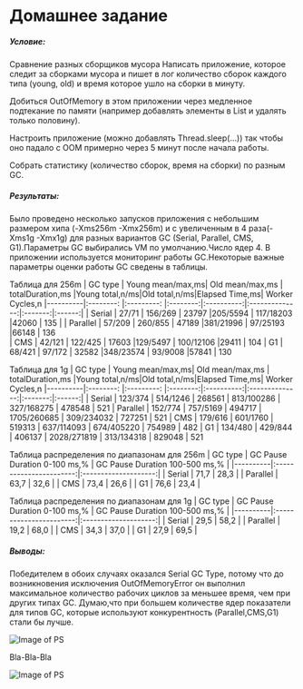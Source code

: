 # Домашнее задание

##### Условие:
Сравнение разных сборщиков мусора
Написать приложение, которое следит за сборками мусора и пишет в лог количество сборок каждого типа
(young, old) и время которое ушло на сборки в минуту.

Добиться OutOfMemory в этом приложении через медленное подтекание по памяти 
(например добавлять элементы в List и удалять только половину).

Настроить приложение (можно добавлять Thread.sleep(...)) так чтобы оно падало 
с OOM примерно через 5 минут после начала работы.

Собрать статистику (количество сборок, время на сборки) по разным GC.

##### Результаты:
Было проведено несколько запусков приложения с небольшим размером хипа (-Xms256m -Xmx256m) и с увеличенным в 4 раза(-Xms1g -Xmx1g)
для разных вариантов GC (Serial, Parallel, CMS, G1).Параметры GC выбирались VM по умолчанию.Число ядер 4. В приложении используется 
мониторинг работы GC.Некоторые важные параметры оценки работы GC сведены в таблицы.

Таблица для 256m
| GC type  | Young mean/max,ms| Old mean/max,ms  | totalDuration,ms |Young total,n/ms|Old total,n/ms|Elapsed Time,ms| Worker Cycles,n 
|----------|:--------: |:---------: |:--------:|:----------:|:--------------:|:-------:|:------:|
| Serial   |  27/71  | 156/269  | 23797  |205/5594  | 117/18203    |42060  | 135  |
| Parallel |  57/209 | 260/855  | 47189  |381/21996 |  97/25193    |66148  | 136    
| CMS      |  42/121 | 122/425  | 17603  |129/5497  | 100/12106    |29411  | 104
| G1       |  68/421 | 97/172   | 32582  |348/23574 |  93/9008     |57841  | 130
 
Таблица для 1g 
| GC type  | Young mean/max,ms| Old mean/max,ms  | totalDuration,ms |Young total,n/ms|Old total,n/ms|Elapsed Time,ms| Worker Cycles,n 
|----------|:--------: |:---------: |:--------:|:----------:|:--------------:|:-------:|:------:|
| Serial   |   123/374 |  514/1246 | 268561  |    813/100286 |    327/168275 |   478548 |   521
| Parallel |   152/774 |  757/5169 | 494717  |   1705/260685 |    309/234032 |   727251 |   521
| CMS      |   179/616 |  601/1760 | 519313  |   637/114093  |    674/405220 |   754989 |   482
| G1       |   134/480 |  429/844  | 406137  |   2028/271819 |    313/134318 |   829048 |   521 

Таблица распределения по диапазонам для 256m 
| GC type  | GC Pause Duration 0-100 ms,% | GC Pause Duration 100-500 ms,% |
|----------|:-----------------------:|:--------------------:|
| Serial   |     71,7                |         28,3         | 
| Parallel |     63,7                |         32,6         |
| CMS      |     73,4                |         26,6         | 
| G1       |     76,6                |         23,4         |

Таблица распределения по диапазонам для 1g
| GC type  | GC Pause Duration 0-100 ms,% | GC Pause Duration 100-500 ms,% |
|----------|:-----------------------:|:--------------------:|
| Serial   |        29,5     |      58,2       | 
| Parallel |        19,2     |      68,0       |
| CMS      |        34,3     |      37,0       | 
| G1       |        27,9     |      69,5       |
##### Выводы:
  
   Победителем в обоих случаях оказался Serial GC Type, потому что до возникновения исключения OutOfMemoryError он выполнил 
максимальное количество рабочих циклов за меньшее время, чем при других типах GC. Думаю,что при большем количестве ядер показатели
для типов GC, которые используют конкурентность (Parallel,CMS,G1) стали бы лучше.  

![Image of PS](https://github.com/nesteg/otus_db/tree/master/Arch_ps/images/docker_ps_pull.png)

Bla-Bla-Bla

![Image of PS](/images/docker_ps_images.png)




